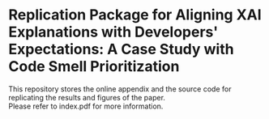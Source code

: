 # Replication Package for Aligning XAI Explanations with Developers' Expectations: A Case Study with Code Smell Prioritization
This repository stores the online appendix and the source code for replicating the results and figures of the paper.      
Please refer to index.pdf for more information.        

